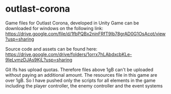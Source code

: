 # outlast-corona
Game files for Outlast Corona, developed in Unity
Game can be downloaded for windows on the following link:
https://drive.google.com/file/d/1fbPQBx2ninFRfT9lb78grAD0G1OsAcot/view?usp=sharing

Source code and assets can be found here:
https://drive.google.com/drive/folders/1orrx7hLAbdxcbKLe-9IeLvmzDJAs9KjL?usp=sharing

Git lfs has upload quotas. Therefore files above 1gB can't be uploaded without paying an additional amount. The resources file in this game are over 1gB. So I have pushed only the scripts for all elements in the game including the player controller, the enemy controller and the event systems
